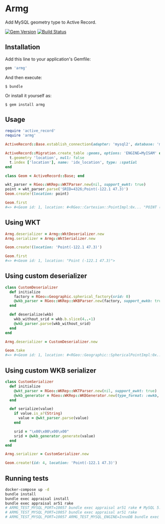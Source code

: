 # Armg

Add MySQL geometry type to Active Record.

[![Gem Version](https://badge.fury.io/rb/armg.svg)](https://badge.fury.io/rb/armg)
[![Build Status](https://travis-ci.org/winebarrel/armg.svg?branch=master)](https://travis-ci.org/winebarrel/armg)

## Installation

Add this line to your application's Gemfile:

```ruby
gem 'armg'
```

And then execute:

    $ bundle

Or install it yourself as:

    $ gem install armg

## Usage

```ruby
require 'active_record'
require 'armg'

ActiveRecord::Base.establish_connection(adapter: 'mysql2', database: 'my_db')

ActiveRecord::Migration.create_table :geoms, options: 'ENGINE=MyISAM' do |t|
  t.geometry 'location', null: false
  t.index ['location'], name: 'idx_location', type: :spatial
end

class Geom < ActiveRecord::Base; end

wkt_parser = RGeo::WKRep::WKTParser.new(nil, support_ewkt: true)
point = wkt_parser.parse('SRID=4326;Point(-122.1 47.3)')
Geom.create!(location: point)

Geom.first
#=> #<Geom id: 1, location: #<RGeo::Cartesian::PointImpl:0x... "POINT (-122.1 47.3)">>
```

## Using WKT

```ruby
Armg.deserializer = Armg::WktDeserializer.new
Armg.serializer = Armg::WktSerializer.new

Geom.create!(location: 'Point(-122.1 47.3)')

Geom.first
#=> #<Geom id: 1, location: "Point (-122.1 47.3)">
```

## Using custom deserializer

```ruby
class CustomDeserializer
  def initialize
    factory = RGeo::Geographic.spherical_factory(srid: 0)
    @wkb_parser = RGeo::WKRep::WKBParser.new(factory, support_ewkb: true)
  end

  def deserialize(wkb)
    wkb_without_srid = wkb.b.slice(4..-1)
    @wkb_parser.parse(wkb_without_srid)
  end
end

Armg.deserializer = CustomDeserializer.new

Geom.take
#=> #<Geom id: 1, location: #<RGeo::Geographic::SphericalPointImpl:0x... "POINT (-122.1 47.3)">>
```

## Using custom WKB serializer

```ruby
class CustomSerializer
  def initialize
    @wkt_parser = RGeo::WKRep::WKTParser.new(nil, support_ewkt: true)
    @wkb_generator = RGeo::WKRep::WKBGenerator.new(type_format: :ewkb, little_endian: true)
  end

  def serialize(value)
    if value.is_a?(String)
      value = @wkt_parser.parse(value)
    end

    srid = "\x00\x00\x00\x00"
    srid + @wkb_generator.generate(value)
  end
end

Armg.serializer = CustomSerializer.new

Geom.create!(id: 4, location: 'Point(-122.1 47.3)')
```

## Running tests

```sh
docker-compose up -d
bundle install
bundle exec appraisal install
bundle exec appraisal ar51 rake
# ARMG_TEST_MYSQL_PORT=10057 bundle exec appraisal ar51 rake # MySQL 5.7
# ARMG_TEST_MYSQL_PORT=10057 bundle exec appraisal ar51 rake
# ARMG_TEST_MYSQL_PORT=10057 ARMG_TEST_MYSQL_ENGINE=InnoDB bundle exec appraisal ar51 rake
```
